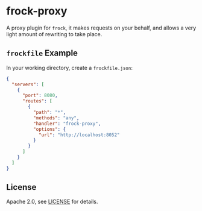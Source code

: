 # frock-proxy

A proxy plugin for `frock`, it makes requests on your behalf, and allows a very
light amount of rewriting to take place.

## `frockfile` Example

In your working directory, create a `frockfile.json`:

```json
{
  "servers": [
    {
      "port": 8080,
      "routes": [
        {
          "path": "*",
          "methods": "any",
          "handler": "frock-proxy",
          "options": {
            "url": "http://localhost:8052"
          }
        }
      ]
    }
  ]
}
```

## License

Apache 2.0, see [LICENSE](./LICENSE) for details.
